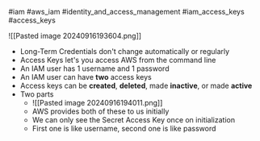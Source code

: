 #iam #aws_iam #identity_and_access_management #iam_access_keys #access_keys 

![[Pasted image 20240916193604.png]]
- Long-Term Credentials don't change automatically or regularly
- Access Keys let's you access AWS from the command line
- An IAM user has 1 username and 1 password
- An IAM user can have **two** access keys
- Access keys can be **created**, **deleted**, made **inactive**, or made **active** 
- Two parts
	- ![[Pasted image 20240916194011.png]]
	- AWS provides both of these to us initially
	- We can only see the Secret Access Key once on initialization 
	- First one is like username, second one is like password